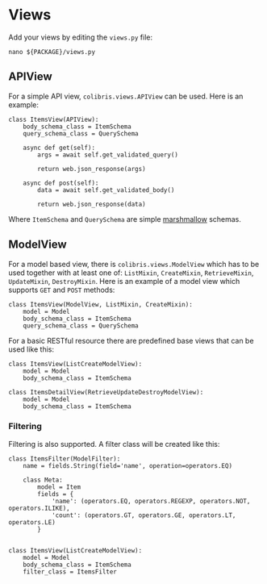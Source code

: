 # Views

Add your views by editing the `views.py` file:

    nano ${PACKAGE}/views.py
    
## APIView

For a simple API view, `colibris.views.APIView` can be used. Here is an example:

    class ItemsView(APIView):
        body_schema_class = ItemSchema
        query_schema_class = QuerySchema
    
        async def get(self):
            args = await self.get_validated_query()
    
            return web.json_response(args)
    
        async def post(self):
            data = await self.get_validated_body()
    
            return web.json_response(data)


Where `ItemSchema` and `QuerySchema` are simple [marshmallow](https://marshmallow.readthedocs.io/en/3.0/quickstart.html#declaring-schemas)
schemas.

## ModelView

For a model based view, there is `colibris.views.ModelView` which has to be used together with at least one of:
`ListMixin`, `CreateMixin`, `RetrieveMixin`, `UpdateMixin`, `DestroyMixin`. Here is an example of a model view 
which supports `GET` and `POST` methods:

    class ItemsView(ModelView, ListMixin, CreateMixin):
        model = Model 
        body_schema_class = ItemSchema
        query_schema_class = QuerySchema

For a basic RESTful resource there are predefined base views that can be used like this:

    class ItemsView(ListCreateModelView):
        model = Model 
        body_schema_class = ItemSchema
        
    class ItemsDetailView(RetrieveUpdateDestroyModelView):
        model = Model 
        body_schema_class = ItemSchema

### Filtering

Filtering is also supported. A filter class will be created like this:

    class ItemsFilter(ModelFilter):
        name = fields.String(field='name', operation=operators.EQ)
    
        class Meta:
            model = Item
            fields = {
                'name': (operators.EQ, operators.REGEXP, operators.NOT, operators.ILIKE),
                'count': (operators.GT, operators.GE, operators.LT, operators.LE)
            }


    class ItemsView(ListCreateModelView):
        model = Model 
        body_schema_class = ItemSchema
        filter_class = ItemsFilter  
